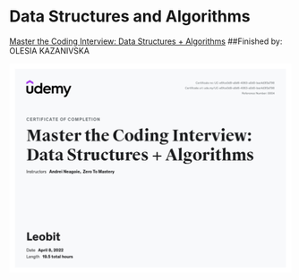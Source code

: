 # Data Structures and Algorithms
[Master the Coding Interview: Data Structures + Algorithms](https://www.udemy.com/course/master-the-coding-interview-data-structures-algorithms/)
##Finished by: OLESIA KAZANIVSKA

![Certificate](certificate.jpg)
